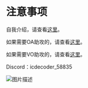 # 注意事项

自我介绍，请查看[这里](https://github.com/Jaywxy/comeback_oavosupport/tree/main/Introduce_myself/readme.md)。

如果需要OA助攻的，请查看[这里](https://github.com/Jaywxy/comeback_oavosupport/tree/main/OA_assessment/readme.md)。

如果需要VO助攻的，请查看[这里](https://github.com/Jaywxy/comeback_oavosupport/tree/main/VO_assessment/readme.md)。

Discord：icdecoder_58835

<img src="https://github.com/Jaywxy/comeback_oavosupport/tree/main/Introduce_myself/weixin.jpg" alt="图片描述">

